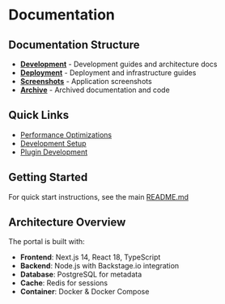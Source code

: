 # Documentation

## Documentation Structure

- **[Development](./development/)** - Development guides and architecture docs
- **[Deployment](./deployment/)** - Deployment and infrastructure guides
- **[Screenshots](./screenshots/)** - Application screenshots
- **[Archive](./archive/)** - Archived documentation and code

## Quick Links

- [Performance Optimizations](./development/PERFORMANCE_OPTIMIZATIONS.md)
- [Development Setup](./development/DEVELOPMENT_SETUP.md)
- [Plugin Development](./development/PLUGIN_DEVELOPMENT.md)

## Getting Started

For quick start instructions, see the main [README.md](../README.md)

## Architecture Overview

The portal is built with:
- **Frontend**: Next.js 14, React 18, TypeScript
- **Backend**: Node.js with Backstage.io integration
- **Database**: PostgreSQL for metadata
- **Cache**: Redis for sessions
- **Container**: Docker & Docker Compose